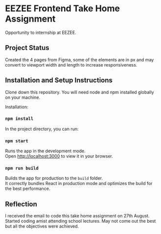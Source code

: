 # EEZEE Frontend Take Home Assignment

Opportunity to internship at EEZEE.

## Project Status

Created the 4 pages from Figma, some of the elements are in px and may convert to viewport width and length to increase responsiveness.

## Installation and Setup Instructions

Clone down this repository. You will need node and npm installed globally on your machine.

Installation:

### `npm install`

In the project directory, you can run:

### `npm start`

Runs the app in the development mode.\
Open [http://localhost:3000](http://localhost:3000) to view it in your browser.

### `npm run build`

Builds the app for production to the `build` folder.\
It correctly bundles React in production mode and optimizes the build for the best performance.

## Reflection

I received the email to code this take home assignment on 27th August. Started coding amist attending school lectures. May not come out the best but all the objectives were achieved.

